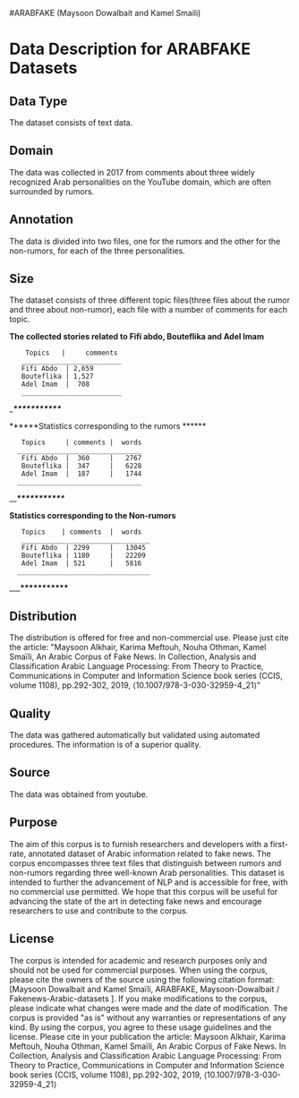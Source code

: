 #ARABFAKE (Maysoon Dowalbait and Kamel Smaili)

# Data Description for ARABFAKE Datasets

## Data Type
The dataset consists of text data.

## Domain
The data was collected in 2017 from comments about three widely recognized Arab personalities on the YouTube domain, which are often surrounded by rumors.

## Annotation
The data is divided into two files, one for the rumors and the other for the non-rumors, for each of the three personalities.

## Size
The dataset consists of three different topic files(three files about the rumor and three about non-rumor), each file with a number of comments for each topic.

******The collected stories related to Fifi abdo, Bouteflika and Adel Imam******
    
               
        Topics   |     comments     
       _________________________                                     
       Fifi Abdo  | 2,659      
       Bouteflika | 1,527      
       Adel Imam  |  708        
       _________________________

__________________***********_________________


******Statistics corresponding to the rumors ******
                                           
       Topics     | comments |  words   
      _______________________________                                    
       Fifi Abdo  |  360     |   2767     
       Bouteflika |  347     |   6228     
       Adel Imam  |  187     |   1744     
      _______________________________

___________________***********_________________

******Statistics corresponding to the Non-rumors******

                                              
       Topics    | comments  |  words     
       ________________________________                                    
       Fifi Abdo  | 2299     |   13045    
       Bouteflika | 1180     |   22209    
       Adel Imam  | 521      |   5816     
      _________________________________

_____________________***********__________________

## Distribution
The distribution is offered for free and non-commercial use. Please just cite the article:
"Maysoon Alkhair, Karima Meftouh, Nouha Othman, Kamel Smaïli, An Arabic Corpus of Fake News. In Collection, Analysis and Classification Arabic Language Processing: From Theory to Practice, Communications in Computer and Information Science book series (CCIS, volume 1108), pp.292-302, 2019, ⟨10.1007/978-3-030-32959-4_21⟩"

## Quality
The data was gathered automatically but validated using automated procedures. The information is of a superior quality.

## Source
The data was obtained from youtube.

## Purpose
The aim of this corpus is to furnish researchers and developers with a first-rate, annotated dataset of Arabic information related to fake news. The corpus encompasses three text files that distinguish between rumors and non-rumors regarding three well-known Arab personalities. This dataset is intended to further the advancement of NLP and is accessible for free, with no commercial use permitted. We hope that this corpus will be useful for advancing the state of the art in detecting fake news and encourage researchers to use and contribute to the corpus.

## License
The corpus is intended for academic and research purposes only and should not be used for commercial purposes.
When using the corpus, please cite the owners of the source using the following citation format: [Maysoon  Dowalbait and Kamel Smaïli, ARABFAKE,  Maysoon-Dowalbait / Fakenews-Arabic-datasets ].
If you make modifications to the corpus, please indicate what changes were made and the date of modification.
The corpus is provided "as is" without any warranties or representations of any kind.
By using the corpus, you agree to these usage guidelines and the license.
Please cite in your publication the article: Maysoon Alkhair, Karima Meftouh, Nouha Othman, Kamel Smaïli, An Arabic Corpus of Fake News. In Collection, Analysis and Classification Arabic Language Processing: From Theory to Practice, Communications in Computer and Information Science book series (CCIS, volume 1108), pp.292-302, 2019, ⟨10.1007/978-3-030-32959-4_21⟩

